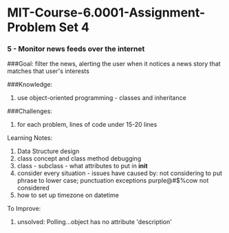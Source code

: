 # MIT-Course-6.0001-Assignment-Problem Set 4 

### 5 - Monitor news feeds over the internet 

###Goal: 
filter the news, alerting the user when it notices a news story that matches that user's interests 

###Knowledge: 
1. use object-oriented programming - classes and inheritance 

###Challenges:
1. for each problem, lines of code under 15-20 lines

Learning Notes:
1. Data Structure design
2. class concept and class method debugging
3. class - subclass - what attributes to put in __init__
4. consider every situation - issues have caused by: not considering to put phrase to lower case; punctuation exceptions purple@#$%cow not considered
5. how to set up timezone on datetime

To Improve:
1. unsolved: Polling...object has no attribute 'description'
